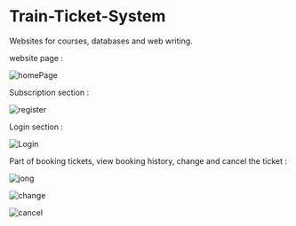 # Train-Ticket-System
Websites for courses, databases and web writing.

website page :


![homePage](https://user-images.githubusercontent.com/124706164/224482007-07dea5e7-2282-4125-b75e-2904abeb3d79.gif)


Subscription section :

![register](https://user-images.githubusercontent.com/124706164/224482057-b70a5ebf-9a68-437f-a627-996777c3e4f5.gif)


Login section :

![Login](https://user-images.githubusercontent.com/124706164/224482072-c8ff961f-d604-4e2d-a97e-8e6d84ff9814.gif)


Part of booking tickets, view booking history, change and cancel the ticket : 


![jong](https://user-images.githubusercontent.com/124706164/224482630-68580af2-541e-4a5d-a719-762a646f286b.gif)


![change](https://user-images.githubusercontent.com/124706164/224482641-e86bf0f5-840a-418c-ae31-b03d3ffa327a.gif)


![cancel](https://user-images.githubusercontent.com/124706164/224482651-5fb49fa7-f481-4c52-afe2-7534a21990db.gif)
